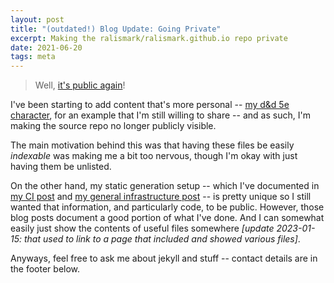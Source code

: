 ```yaml
---
layout: post
title: "(outdated!) Blog Update: Going Private"
excerpt: Making the ralismark/ralismark.github.io repo private
date: 2021-06-20
tags: meta
---
```


> Well, [it's public again](going-public)!

I've been starting to add content that's more personal -- [my d&d 5e character](/garden/5e), for an example that I'm still willing to share -- and as such, I'm making the source repo no longer publicly visible.

<!--more-->

The main motivation behind this was that having these files be easily *indexable* was making me a bit too nervous, though I'm okay with just having them be unlisted.

On the other hand, my static generation setup -- which I've documented in [my CI post](blog-ci) and [my general infrastructure post](blog-infra) -- is pretty unique so I still wanted that information, and particularly code, to be public. However, those blog posts document a good portion of what I've done. And I can somewhat easily just show the contents of useful files somewhere *\[update 2023-01-15: that used to link to a page that included and showed various files\]*.

Anyways, feel free to ask me about jekyll and stuff -- contact details are in the footer below.
